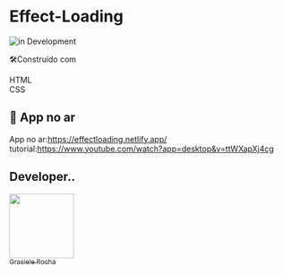 # Effect-Loading

![in Development](https://img.shields.io/badge/Animation%20-%20clock-purple) 


🛠️Construído com

HTML <br>
CSS <br>


## 🚀 App no ar

App no ar:https://effectloading.netlify.app/ <br>
tutorial:https://www.youtube.com/watch?app=desktop&v=ttWXapXj4cg


## Developer..

[<img src="https://avatars.githubusercontent.com/u/104076058?v=4" width=115><br><sub>Grasiele Rocha</sub>](https://github.com/GrasieleRocha) 
